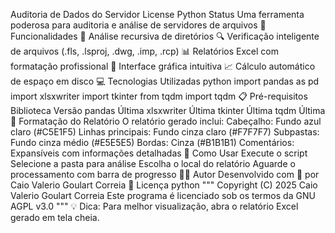 Auditoria de Dados do Servidor
License
Python
Status
Uma ferramenta poderosa para auditoria e análise de servidores de arquivos
🚀 Funcionalidades
📁 Análise recursiva de diretórios
🔍 Verificação inteligente de arquivos (.fls, .lsproj, .dwg, .imp, .rcp)
📊 Relatórios Excel com formatação profissional
🎯 Interface gráfica intuitiva
📈 Cálculo automático de espaço em disco
💻 Tecnologias Utilizadas
python
import pandas as pd
import xlsxwriter
import tkinter
from tqdm import tqdm
📋 Pré-requisitos
Biblioteca	Versão
pandas	Última
xlsxwriter	Última
tkinter	Última
tqdm	Última
🎨 Formatação do Relatório
O relatório gerado inclui:
Cabeçalho: Fundo azul claro (#C5E1F5)
Linhas principais: Fundo cinza claro (#F7F7F7)
Subpastas: Fundo cinza médio (#E5E5E5)
Bordas: Cinza (#B1B1B1)
Comentários: Expansíveis com informações detalhadas
🔧 Como Usar
Execute o script
Selecione a pasta para análise
Escolha o local do relatório
Aguarde o processamento com barra de progresso
👨‍💻 Autor
Desenvolvido com 💙 por Caio Valerio Goulart Correia
📝 Licença
python
"""
Copyright (C) 2025 Caio Valerio Goulart Correia
Este programa é licenciado sob os termos da GNU AGPL v3.0
"""
💡 Dica: Para melhor visualização, abra o relatório Excel gerado em tela cheia.